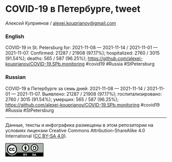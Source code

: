 COVID-19 в Петербурге, tweet
============================

*Алексей Куприянов* /
<a href="mailto:alexei.kouprianov@gmail.com" class="email">alexei.kouprianov@gmail.com</a>

### English

COVID-19 in St. Petersburg for: 2021-11-08 — 2021-11-14 / 2021-11-01 —
2021-11-07. Сonfirmed: 21287 / 21908 (97.17%); hospitalized: 2760 / 3015
(91.54%); deaths: 565 / 587 (96.25%);
<a href="https://github.com/alexei-kouprianov/COVID-19.SPb.monitoring" class="uri">https://github.com/alexei-kouprianov/COVID-19.SPb.monitoring</a>
\#covid19 \#Russia \#StPetersburg

### Russian

COVID-19 в Петербурге за семь дней: 2021-11-08 — 2021-11-14 / 2021-11-01
— 2021-11-07. Выявлено: 21287 / 21908 (97.17%); госпитализировано: 2760
/ 3015 (91.54%); умерших: 565 / 587 (96.25%);
<a href="https://github.com/alexei-kouprianov/COVID-19.SPb.monitoring" class="uri">https://github.com/alexei-kouprianov/COVID-19.SPb.monitoring</a>
\#covid19 \#Russia \#StPetersburg

------------------------------------------------------------------------

Данные, тексты и инфографика размещены в этом репозитории на условиях
лицензии Creative Commons Attribution-ShareAlike 4.0 International ([CC
BY-SA 4.0](https://creativecommons.org/licenses/by-sa/4.0/)).

![](../misc/CC-BY-SA-icon.png "CC-BY-SA")
